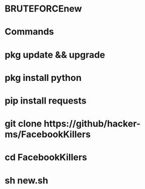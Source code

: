 # BRUTEFORCEnew
# Commands 
# pkg update && upgrade 
# pkg install python
# pip install requests 
# git clone https://github/hacker-ms/FacebookKillers 
# cd FacebookKillers
# sh new.sh
